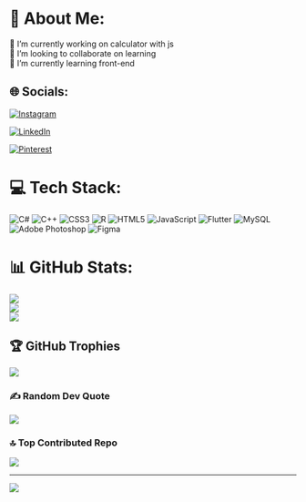 # 💫 About Me:
🔭 I’m currently working on calculator with js<br>👯 I’m looking to collaborate on learning <br>🌱 I’m currently learning front-end


## 🌐 Socials:
[![Instagram](https://img.shields.io/badge/Instagram-%23E4405F.svg?logo=Instagram&logoColor=white)](https://instagram.com/bahar13833_a)

[![LinkedIn](https://img.shields.io/badge/LinkedIn-%230077B5.svg?logo=linkedin&logoColor=white)](https://linkedin.com/in/mahdiye-aghababayi) 

[![Pinterest](https://img.shields.io/badge/Pinterest-%23E60023.svg?logo=Pinterest&logoColor=white)](https://pinterest.com/aghababayimahdiye@gmail.com) 

# 💻 Tech Stack:
![C#](https://img.shields.io/badge/c%23-%23239120.svg?style=for-the-badge&logo=csharp&logoColor=white) ![C++](https://img.shields.io/badge/c++-%2300599C.svg?style=for-the-badge&logo=c%2B%2B&logoColor=white) ![CSS3](https://img.shields.io/badge/css3-%231572B6.svg?style=for-the-badge&logo=css3&logoColor=white) ![R](https://img.shields.io/badge/r-%23276DC3.svg?style=for-the-badge&logo=r&logoColor=white) ![HTML5](https://img.shields.io/badge/html5-%23E34F26.svg?style=for-the-badge&logo=html5&logoColor=white) ![JavaScript](https://img.shields.io/badge/javascript-%23323330.svg?style=for-the-badge&logo=javascript&logoColor=%23F7DF1E) ![Flutter](https://img.shields.io/badge/Flutter-%2302569B.svg?style=for-the-badge&logo=Flutter&logoColor=white) ![MySQL](https://img.shields.io/badge/mysql-4479A1.svg?style=for-the-badge&logo=mysql&logoColor=white) ![Adobe Photoshop](https://img.shields.io/badge/adobe%20photoshop-%2331A8FF.svg?style=for-the-badge&logo=adobe%20photoshop&logoColor=white) ![Figma](https://img.shields.io/badge/figma-%23F24E1E.svg?style=for-the-badge&logo=figma&logoColor=white)
# 📊 GitHub Stats:
![](https://github-readme-stats.vercel.app/api?username=mahdiyeh83&theme=radical&hide_border=true&include_all_commits=true&count_private=true)<br/>
![](https://github-readme-streak-stats.herokuapp.com/?user=mahdiyeh83&theme=radical&hide_border=true)<br/>
![](https://github-readme-stats.vercel.app/api/top-langs/?username=mahdiyeh83&theme=radical&hide_border=true&include_all_commits=true&count_private=true&layout=compact)

## 🏆 GitHub Trophies
![](https://github-profile-trophy.vercel.app/?username=mahdiyeh83&theme=radical&no-frame=false&no-bg=true&margin-w=4)

### ✍️ Random Dev Quote
![](https://quotes-github-readme.vercel.app/api?type=vetical&theme=radical)

### 🔝 Top Contributed Repo
![](https://github-contributor-stats.vercel.app/api?username=mahdiyeh83&limit=5&theme=radical&combine_all_yearly_contributions=true)

---
[![](https://visitcount.itsvg.in/api?id=mahdiyeh83&icon=7&color=10)](https://visitcount.itsvg.in)

<!-- Proudly created with GPRM ( https://gprm.itsvg.in ) -->

